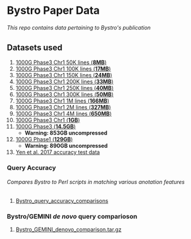 # Bystro Paper Data
###### This repo contains data pertaining to Bystro's publication

## Datasets used
1. [1000G Phase3 Chr1 50K lines (**8MB**)](https://s3.amazonaws.com/1000g-vcf/ALL.chr1.phase3_shapeit2_mvncall_integrated_v5a.20130502.genotypes.rand50klines.vcf.gz)
2. [1000G Phase3 Chr1 100K lines (**17MB**)](https://s3.amazonaws.com/1000g-vcf/ALL.chr1.phase3_shapeit2_mvncall_integrated_v5a.20130502.genotypes.100Klines_rand.vcf.gz)
3. [1000G Phase3 Chr1 150K lines (**24MB**)](https://s3.amazonaws.com/1000g-vcf/ALL.chr1.phase3_shapeit2_mvncall_integrated_v5a.20130502.genotypes.150Klines_rand.vcf.gz)
3. [1000G Phase3 Chr1 200K lines (**33MB**)](https://s3.amazonaws.com/1000g-vcf/ALL.chr1.phase3_shapeit2_mvncall_integrated_v5a.20130502.genotypes.200Klines_rand.vcf.gz)
4. [1000G Phase3 Chr1 250K lines (**40MB**)](https://s3.amazonaws.com/1000g-vcf/ALL.chr1.phase3_shapeit2_mvncall_integrated_v5a.20130502.genotypes.250Klines_rand.vcf.gz)
4. [1000G Phase3 Chr1 300K lines (**50MB**)](https://s3.amazonaws.com/1000g-vcf/ALL.chr1.phase3_shapeit2_mvncall_integrated_v5a.20130502.genotypes.300Klines_rand.vcf.gz)
5. [1000G Phase3 Chr1 1M lines (**166MB**)](https://s3.amazonaws.com/1000g-vcf/ALL.chr1.phase3_shapeit2_mvncall_integrated_v5a.20130502.genotypes.1Mlines.vcf.gz)
6. [1000G Phase3 Chr1 2M lines (**327MB**)](https://s3.amazonaws.com/1000g-vcf/ALL.chr1.phase3_shapeit2_mvncall_integrated_v5a.20130502.genotypes.2Mlines.vcf.gz)
7. [1000G Phase3 Chr1 4M lines (**650MB**)](https://s3.amazonaws.com/1000g-vcf/ALL.chr1.phase3_shapeit2_mvncall_integrated_v5a.20130502.genotypes.4M.vcf.gz)
8. [1000G Phase3 Chr1 (**1GB**)](https://s3.amazonaws.com/1000g-vcf/ALL.chr1.phase3_shapeit2_mvncall_integrated_v5a.20130502.genotypes.vcf.gz)
9. [1000G Phase3 (**14.5GB**)](https://s3.amazonaws.com/1000g-vcf/phase3.vcf.gz)
    * **Warning: 853GB uncompressed**
10. [1000G Phase1 (**129GB**)](https://s3.amazonaws.com/1000g-vcf/phase1.vcf.gz)
    * **Warning: 890GB uncompressed**
11. [Yen et al. 2017 accuracy test data](https://s3.amazonaws.com/1000g-vcf/13073_2016_396_MOESM2_ESM.vcf)

### Query Accuracy
###### Compares Bystro to Perl scripts in matching various anotation features
1. [Bystro_query_accuracy_comparisons](./Bystro_query_accuracy_comparisons)

### Bystro/GEMINI *de novo* query comparioson
1. [Bystro_GEMINI_denovo_comparison.tar.gz](https://s3.amazonaws.com/paper-results/Bystro_GEMINI_denovo_comparison.tar.gz)
